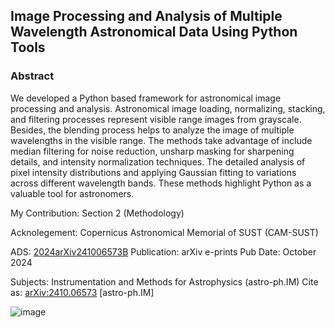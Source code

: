 ## Image Processing and Analysis of Multiple Wavelength Astronomical Data Using Python Tools

### Abstract

We developed a Python based framework for astronomical image processing and analysis. Astronomical image loading, normalizing, stacking, and filtering processes represent visible range images from grayscale. Besides, the blending process helps to analyze the image of multiple wavelengths in the visible range. The methods take advantage of include median filtering for noise reduction, unsharp masking for sharpening details, and intensity normalization techniques. The detailed analysis of pixel intensity distributions and applying Gaussian fitting to variations across different wavelength bands. These methods highlight Python as a valuable tool for astronomers.

My Contribution: Section 2 (Methodology)

Acknolegement: Copernicus Astronomical Memorial of SUST (CAM-SUST)

ADS: [2024arXiv241006573B](https://ui.adsabs.harvard.edu/abs/2024arXiv241006573B/abstract)
Publication: arXiv e-prints
Pub Date: October 2024 

Subjects:	Instrumentation and Methods for Astrophysics (astro-ph.IM)
Cite as:	[arXiv:2410.06573](https://arxiv.org/abs/2410.06573) [astro-ph.IM]


![image](https://github.com/user-attachments/assets/c52634ac-4df4-4083-bd52-adec69f4075b)
